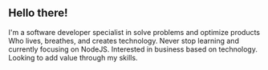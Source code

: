 ## Hello there!   

I'm a software developer specialist in solve problems and optimize products
Who lives, breathes, and creates technology. Never stop learning and currently focusing on NodeJS. 
Interested in business based on technology. Looking to add value through my skills.
